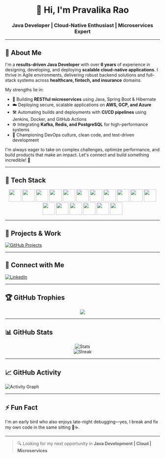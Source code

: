 <h1 align="center">👋 Hi, I'm Pravalika Rao</h1>
<h3 align="center">Java Developer | Cloud-Native Enthusiast | Microservices Expert</h3>

---

## 🧠 About Me

I'm a **results-driven Java Developer** with over **6 years** of experience in designing, developing, and deploying **scalable cloud-native applications**. I thrive in Agile environments, delivering robust backend solutions and full-stack systems across **healthcare, fintech, and insurance** domains.

My strengths lie in:

- 🔹 Building **RESTful microservices** using Java, Spring Boot & Hibernate  
- ☁️ Deploying secure, scalable applications on **AWS, GCP, and Azure**  
- 🛠️ Automating builds and deployments with **CI/CD pipelines** using Jenkins, Docker, and GitHub Actions  
- ⚙️ Integrating **Kafka, Redis, and PostgreSQL** for high-performance systems  
- 🎯 Championing DevOps culture, clean code, and test-driven development  

I'm always eager to take on complex challenges, optimize performance, and build products that make an impact. Let's connect and build something incredible! 🚀

---

## 🚀 Tech Stack

<div align="center">

<!-- Languages & Frameworks -->
<img src="https://techstack-generator.vercel.app/java-icon.svg" width="40" />
<img src="https://cdn.jsdelivr.net/gh/devicons/devicon/icons/spring/spring-original.svg" width="40" />
<img src="https://cdn.jsdelivr.net/gh/devicons/devicon/icons/react/react-original.svg" width="40" />
<img src="https://cdn.jsdelivr.net/gh/devicons/devicon/icons/hibernate/hibernate-plain.svg" width="40" />

<!-- Cloud & DevOps -->
<img src="https://techstack-generator.vercel.app/aws-icon.svg" width="40" /> 
<img src="https://cdn.jsdelivr.net/gh/devicons/devicon/icons/azure/azure-original.svg" width="40" />
<img src="https://cdn.jsdelivr.net/gh/devicons/devicon/icons/googlecloud/googlecloud-original.svg" width="40" />
<img src="https://techstack-generator.vercel.app/docker-icon.svg" width="40" />
<img src="https://cdn.jsdelivr.net/gh/devicons/devicon/icons/jenkins/jenkins-original.svg" width="40" />

<!-- Messaging & Streaming -->
<img src="https://cdn.jsdelivr.net/gh/devicons/devicon/icons/apachekafka/apachekafka-original-wordmark.svg" width="40" />

<!-- Databases -->
<img src="https://techstack-generator.vercel.app/mysql-icon.svg" width="40" />
<img src="https://cdn.jsdelivr.net/gh/devicons/devicon/icons/postgresql/postgresql-original.svg" width="40" />
<img src="https://cdn.jsdelivr.net/gh/devicons/devicon/icons/redis/redis-original.svg" width="40" />

<!-- Tools & IDEs -->
<img src="https://cdn.jsdelivr.net/gh/devicons/devicon/icons/postman/postman-original.svg" width="40" />
<img src="https://cdn.jsdelivr.net/gh/devicons/devicon/icons/swagger/swagger-original.svg" width="40" />
<img src="https://cdn.jsdelivr.net/gh/devicons/devicon/icons/intellij/intellij-original.svg" width="40" />
<img src="https://cdn.jsdelivr.net/gh/devicons/devicon/icons/git/git-original.svg" width="40" />

</div>

---

## 📂 Projects & Work

<p align="left">
  <a href="https://github.com/SonyKiran/Projects" target="_blank">
    <img src="https://img.shields.io/badge/GitHub-Projects-181717?style=for-the-badge&logo=github" alt="GitHub Projects" />
  </a>
</p>

---

## 🤝 Connect with Me

<p align="left">
  <a href="https://www.linkedin.com/in/pravalika-rao-396b3a217" target="_blank">
    <img src="https://img.shields.io/badge/LinkedIn-Pravalika%20Rao-blue?style=for-the-badge&logo=linkedin" alt="LinkedIn" />
  </a>
</p>

---

## 🏆 GitHub Trophies

<p align="center">
  <img src="https://github-profile-trophy.vercel.app/?username=SonyKiran&theme=matrix&no-bg=true&no-frame=true&row=1&column=4&title=Commits,PullRequest,Repositories,Followers" />
</p>

---

## 📊 GitHub Stats

<div align="center">
  <img src="https://github-readme-stats.vercel.app/api?username=SonyKiran&theme=midnight-purple&show_icons=true" alt="Stats" />
  <br/>
  <img src="https://streak-stats.demolab.com/?user=SonyKiran&theme=midnight-purple" alt="Streak" />
</div>

---

## 📈 GitHub Activity

![Activity Graph](https://github-readme-activity-graph.vercel.app/graph?username=SonyKiran&custom_title=Pravalika%20Rao's%20GitHub%20Activity&bg_color=0D1117&color=7F3FBF&line=7F3FBF&point=7F3FBF&area=true)

---

## ⚡ Fun Fact

I'm an early bird who also enjoys late-night debugging—yes, I break and fix my own code in the same sitting 🦉☕.

---

> 🔍 Looking for my next opportunity in **Java Development | Cloud | Microservices**
